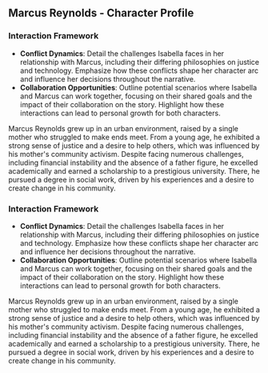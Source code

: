 ## Marcus Reynolds - Character Profile

### Interaction Framework
- **Conflict Dynamics**: Detail the challenges Isabella faces in her relationship with Marcus, including their differing philosophies on justice and technology. Emphasize how these conflicts shape her character arc and influence her decisions throughout the narrative.
- **Collaboration Opportunities**: Outline potential scenarios where Isabella and Marcus can work together, focusing on their shared goals and the impact of their collaboration on the story. Highlight how these interactions can lead to personal growth for both characters.

Marcus Reynolds grew up in an urban environment, raised by a single mother who struggled to make ends meet. From a young age, he exhibited a strong sense of justice and a desire to help others, which was influenced by his mother's community activism. Despite facing numerous challenges, including financial instability and the absence of a father figure, he excelled academically and earned a scholarship to a prestigious university. There, he pursued a degree in social work, driven by his experiences and a desire to create change in his community.

### Interaction Framework
- **Conflict Dynamics**: Detail the challenges Isabella faces in her relationship with Marcus, including their differing philosophies on justice and technology. Emphasize how these conflicts shape her character arc and influence her decisions throughout the narrative.
- **Collaboration Opportunities**: Outline potential scenarios where Isabella and Marcus can work together, focusing on their shared goals and the impact of their collaboration on the story. Highlight how these interactions can lead to personal growth for both characters.

Marcus Reynolds grew up in an urban environment, raised by a single mother who struggled to make ends meet. From a young age, he exhibited a strong sense of justice and a desire to help others, which was influenced by his mother's community activism. Despite facing numerous challenges, including financial instability and the absence of a father figure, he excelled academically and earned a scholarship to a prestigious university. There, he pursued a degree in social work, driven by his experiences and a desire to create change in his community.
